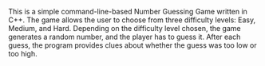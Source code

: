 
This is a simple command-line-based Number Guessing Game written in C++.
The game allows the user to choose from three difficulty levels: Easy, Medium, and Hard. 
Depending on the difficulty level chosen, the game generates a random number, and the player has to guess it.
After each guess, the program provides clues about whether the guess was too low or too high.
